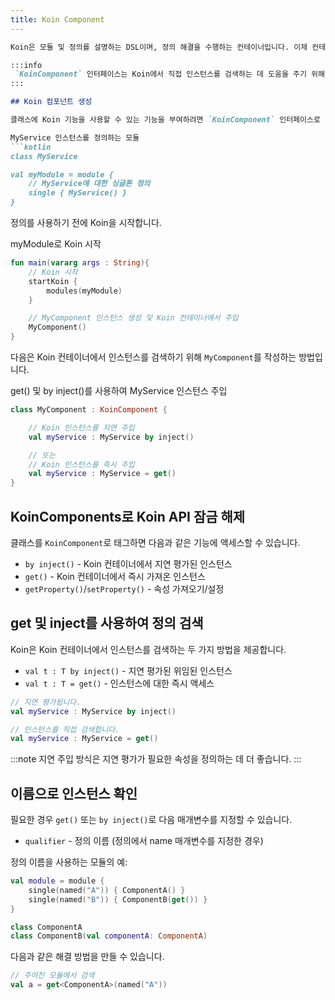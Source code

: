 ```yaml
---
title: Koin Component
---
```

```markdown
Koin은 모듈 및 정의를 설명하는 DSL이며, 정의 해결을 수행하는 컨테이너입니다. 이제 컨테이너 외부에서 인스턴스를 검색하는 API가 필요합니다. 이것이 Koin 컴포넌트의 목표입니다.

:::info
 `KoinComponent` 인터페이스는 Koin에서 직접 인스턴스를 검색하는 데 도움을 주기 위해 존재합니다. 이 인터페이스를 사용하면 클래스가 Koin 컨테이너 API에 연결되므로 주의해야 합니다. `modules`에서 선언할 수 있는 클래스에서는 사용하지 말고 생성자 주입을 사용하는 것이 좋습니다.
:::

## Koin 컴포넌트 생성

클래스에 Koin 기능을 사용할 수 있는 기능을 부여하려면 `KoinComponent` 인터페이스로 *태그 지정*해야 합니다. 예를 들어 보겠습니다.

MyService 인스턴스를 정의하는 모듈
```kotlin
class MyService

val myModule = module {
    // MyService에 대한 싱글톤 정의
    single { MyService() }
}
```

정의를 사용하기 전에 Koin을 시작합니다.

myModule로 Koin 시작

```kotlin
fun main(vararg args : String){
    // Koin 시작
    startKoin {
        modules(myModule)
    }

    // MyComponent 인스턴스 생성 및 Koin 컨테이너에서 주입
    MyComponent()
}
```

다음은 Koin 컨테이너에서 인스턴스를 검색하기 위해 `MyComponent`를 작성하는 방법입니다.

get() 및 by inject()를 사용하여 MyService 인스턴스 주입

```kotlin
class MyComponent : KoinComponent {

    // Koin 인스턴스를 지연 주입
    val myService : MyService by inject()

    // 또는
    // Koin 인스턴스를 즉시 주입
    val myService : MyService = get()
}
```

## KoinComponents로 Koin API 잠금 해제

클래스를 `KoinComponent`로 태그하면 다음과 같은 기능에 액세스할 수 있습니다.

* `by inject()` - Koin 컨테이너에서 지연 평가된 인스턴스
* `get()` - Koin 컨테이너에서 즉시 가져온 인스턴스
* `getProperty()`/`setProperty()` - 속성 가져오기/설정


## get 및 inject를 사용하여 정의 검색

Koin은 Koin 컨테이너에서 인스턴스를 검색하는 두 가지 방법을 제공합니다.

* `val t : T by inject()` - 지연 평가된 위임된 인스턴스
* `val t : T = get()` - 인스턴스에 대한 즉시 액세스

```kotlin
// 지연 평가됩니다.
val myService : MyService by inject()

// 인스턴스를 직접 검색합니다.
val myService : MyService = get()
```

:::note
 지연 주입 방식은 지연 평가가 필요한 속성을 정의하는 데 더 좋습니다.
:::

## 이름으로 인스턴스 확인

필요한 경우 `get()` 또는 `by inject()`로 다음 매개변수를 지정할 수 있습니다.

* `qualifier` - 정의 이름 (정의에서 name 매개변수를 지정한 경우)

정의 이름을 사용하는 모듈의 예:

```kotlin
val module = module {
    single(named("A")) { ComponentA() }
    single(named("B")) { ComponentB(get()) }
}

class ComponentA
class ComponentB(val componentA: ComponentA)
```

다음과 같은 해결 방법을 만들 수 있습니다.

```kotlin
// 주어진 모듈에서 검색
val a = get<ComponentA>(named("A"))
```
